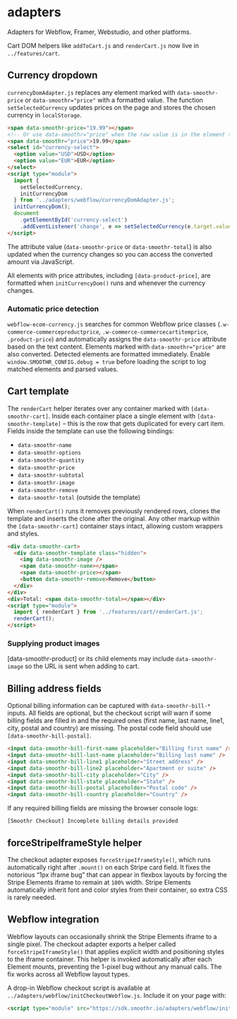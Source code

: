# adapters

Adapters for Webflow, Framer, Webstudio, and other platforms.

Cart DOM helpers like `addToCart.js` and `renderCart.js` now live in `../features/cart`.

## Currency dropdown

`currencyDomAdapter.js` replaces any element marked with `data-smoothr-price` or
`data-smoothr="price"` with a formatted value. The function
`setSelectedCurrency` updates prices on the page and stores
the chosen currency in `localStorage`.

```html
<span data-smoothr-price="19.99"></span>
<!-- Or use data-smoothr="price" when the raw value is in the element text -->
<span data-smoothr="price">19.99</span>
<select id="currency-select">
  <option value="USD">USD</option>
  <option value="EUR">EUR</option>
</select>
<script type="module">
  import {
    setSelectedCurrency,
    initCurrencyDom
  } from '../adapters/webflow/currencyDomAdapter.js';
  initCurrencyDom();
  document
    .getElementById('currency-select')
    .addEventListener('change', e => setSelectedCurrency(e.target.value));
</script>
```

The attribute value (`data-smoothr-price` or `data-smoothr-total`) is also
updated when the currency changes so you can access the converted amount via
JavaScript.

All elements with price attributes, including `[data-product-price]`, are
formatted when `initCurrencyDom()` runs and whenever the currency changes.

### Automatic price detection

`webflow-ecom-currency.js` searches for common Webflow price classes
(`.w-commerce-commerceproductprice`, `.w-commerce-commercecartitemprice`,
`.product-price`) and automatically assigns the `data-smoothr-price` attribute
based on the text content. Elements marked with `data-smoothr="price"` are also
converted. Detected elements are formatted immediately. Enable
`window.SMOOTHR_CONFIG.debug = true` before loading the script to log matched
elements and parsed values.

## Cart template

The `renderCart` helper iterates over any container marked with
`[data-smoothr-cart]`. Inside each container place a single element with
`[data-smoothr-template]` – this is the row that gets duplicated for every cart
item. Fields inside the template can use the following bindings:

- `data-smoothr-name`
- `data-smoothr-options`
- `data-smoothr-quantity`
- `data-smoothr-price`
- `data-smoothr-subtotal`
- `data-smoothr-image`
- `data-smoothr-remove`
- `data-smoothr-total` (outside the template)

When `renderCart()` runs it removes previously rendered rows, clones the
template and inserts the clone after the original. Any other markup within the
`[data-smoothr-cart]` container stays intact, allowing custom wrappers and
styles.

```html
<div data-smoothr-cart>
  <div data-smoothr-template class="hidden">
    <img data-smoothr-image />
    <span data-smoothr-name></span>
    <span data-smoothr-price></span>
    <button data-smoothr-remove>Remove</button>
  </div>
</div>
<div>Total: <span data-smoothr-total></span></div>
<script type="module">
  import { renderCart } from '../features/cart/renderCart.js';
  renderCart();
</script>
```
### Supplying product images

[data-smoothr-product] or its child elements may include `data-smoothr-image` so the URL is sent when adding to cart.

## Billing address fields

Optional billing information can be captured with `data-smoothr-bill-*` inputs. All fields are optional, but the checkout script will warn if some billing fields are filled in and the required ones (first name, last name, line1, city, postal and country) are missing. The postal code field should use `[data-smoothr-bill-postal]`.

```html
<input data-smoothr-bill-first-name placeholder="Billing first name" />
<input data-smoothr-bill-last-name placeholder="Billing last name" />
<input data-smoothr-bill-line1 placeholder="Street address" />
<input data-smoothr-bill-line2 placeholder="Apartment or suite" />
<input data-smoothr-bill-city placeholder="City" />
<input data-smoothr-bill-state placeholder="State" />
<input data-smoothr-bill-postal placeholder="Postal code" />
<input data-smoothr-bill-country placeholder="Country" />
```

If any required billing fields are missing the browser console logs:

```
[Smoothr Checkout] Incomplete billing details provided
```


## forceStripeIframeStyle helper

The checkout adapter exposes `forceStripeIframeStyle()`, which runs automatically right after `.mount()` on each Stripe card field. It fixes the notorious “1px iframe bug” that can appear in flexbox layouts by forcing the Stripe Elements iframe to remain at `100%` width.
Stripe Elements automatically inherit font and color styles from their container, so extra CSS is rarely needed.


## Webflow integration

Webflow layouts can occasionally shrink the Stripe Elements iframe to a single pixel. The checkout adapter exports a helper called `forceStripeIframeStyle()` that applies explicit width and positioning styles to the iframe container. This helper is invoked automatically after each Element mounts, preventing the 1-pixel bug without any manual calls. The fix works across all Webflow layout types.

A drop-in Webflow checkout script is available at `../adapters/webflow/initCheckoutWebflow.js`.
Include it on your page with:

```html
<script type="module" src="https://sdk.smoothr.io/adapters/webflow/initCheckoutWebflow.js?v=dev-final"></script>
```
